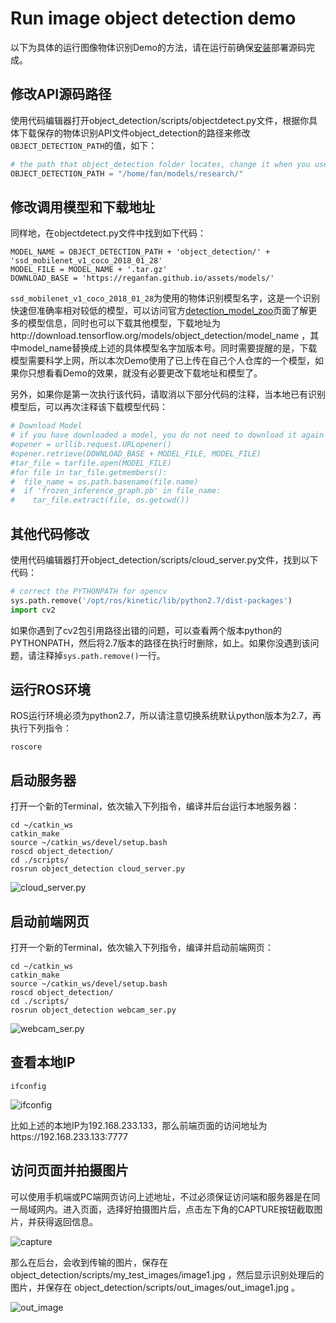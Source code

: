 # Run image object detection demo

以下为具体的运行图像物体识别Demo的方法，请在运行前确保[安装](https://github.com/ReganFan/objectDetectionRobo/blob/master/doc/Installation.md)部署源码完成。

## 修改API源码路径

使用代码编辑器打开object_detection/scripts/objectdetect.py文件，根据你具体下载保存的物体识别API文件object_detection的路径来修改`OBJECT_DETECTION_PATH`的值，如下：

```python
# the path that object_detection folder locates, change it when you use it
OBJECT_DETECTION_PATH = "/home/fan/models/research/"
```

## 修改调用模型和下载地址

同样地，在objectdetect.py文件中找到如下代码：

```shell
MODEL_NAME = OBJECT_DETECTION_PATH + 'object_detection/' + 'ssd_mobilenet_v1_coco_2018_01_28'
MODEL_FILE = MODEL_NAME + '.tar.gz'
DOWNLOAD_BASE = 'https://reganfan.github.io/assets/models/'
```

`ssd_mobilenet_v1_coco_2018_01_28`为使用的物体识别模型名字，这是一个识别快速但准确率相对较低的模型，可以访问官方[detection_model_zoo](https://github.com/tensorflow/models/blob/master/research/object_detection/g3doc/detection_model_zoo.md)页面了解更多的模型信息，同时也可以下载其他模型，下载地址为http://download.tensorflow.org/models/object_detection/model_name ，其中model_name替换成上述的具体模型名字加版本号。同时需要提醒的是，下载模型需要科学上网，所以本次Demo使用了已上传在自己个人仓库的一个模型，如果你只想看看Demo的效果，就没有必要更改下载地址和模型了。

另外，如果你是第一次执行该代码，请取消以下部分代码的注释，当本地已有识别模型后，可以再次注释该下载模型代码：

```python
# Download Model
# if you have downloaded a model, you do not need to download it again
#opener = urllib.request.URLopener()
#opener.retrieve(DOWNLOAD_BASE + MODEL_FILE, MODEL_FILE)
#tar_file = tarfile.open(MODEL_FILE)
#for file in tar_file.getmembers():
#  file_name = os.path.basename(file.name)
#  if 'frozen_inference_graph.pb' in file_name:
#    tar_file.extract(file, os.getcwd())
```

## 其他代码修改

使用代码编辑器打开object_detection/scripts/cloud_server.py文件，找到以下代码：

```python
# correct the PYTHONPATH for opencv
sys.path.remove('/opt/ros/kinetic/lib/python2.7/dist-packages')
import cv2
```

如果你遇到了cv2包引用路径出错的问题，可以查看两个版本python的PYTHONPATH，然后将2.7版本的路径在执行时删除，如上。如果你没遇到该问题，请注释掉`sys.path.remove()`一行。

## 运行ROS环境

ROS运行环境必须为python2.7，所以请注意切换系统默认python版本为2.7，再执行下列指令：

```shell
roscore
```

## 启动服务器

打开一个新的Terminal，依次输入下列指令，编译并后台运行本地服务器：

```shell
cd ~/catkin_ws
catkin_make
source ~/catkin_ws/devel/setup.bash
roscd object_detection/
cd ./scripts/
rosrun object_detection cloud_server.py
```

![cloud_server.py](https://reganfan.github.io/assets/cloud-robot-diagram/cloud_server.PNG)

## 启动前端网页

打开一个新的Terminal，依次输入下列指令，编译并启动前端网页：

```shell
cd ~/catkin_ws
catkin_make
source ~/catkin_ws/devel/setup.bash
roscd object_detection/
cd ./scripts/
rosrun object_detection webcam_ser.py
```

![webcam_ser.py](https://reganfan.github.io/assets/cloud-robot-diagram/webcam_ser.PNG)

## 查看本地IP

```shell
ifconfig
```

![ifconfig](https://reganfan.github.io/assets/cloud-robot-diagram/ifconfig.PNG)

比如上述的本地IP为192.168.233.133，那么前端页面的访问地址为https://192.168.233.133:7777

## 访问页面并拍摄图片

可以使用手机端或PC端网页访问上述地址，不过必须保证访问端和服务器是在同一局域网内。进入页面，选择好拍摄图片后，点击左下角的CAPTURE按钮截取图片，并获得返回信息。

![capture](https://reganfan.github.io/assets/cloud-robot-diagram/capture.PNG)

那么在后台，会收到传输的图片，保存在 object_detection/scripts/my_test_images/image1.jpg ，然后显示识别处理后的图片，并保存在 object_detection/scripts/out_images/out_image1.jpg 。

![out_image](https://reganfan.github.io/assets/cloud-robot-diagram/out_image.jpg)